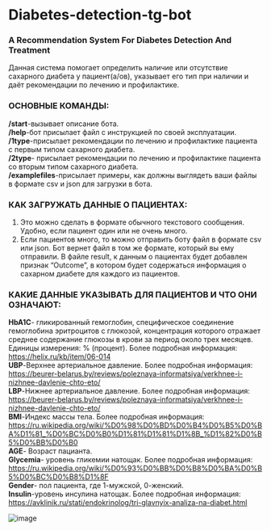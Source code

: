 # Diabetes-detection-tg-bot
### A Recommendation System For Diabetes Detection And Treatment  
Данная система помогает определить наличие или отсутствие сахарного диабета у пациент(а/ов), указывает его тип при наличии и даёт рекомендации по лечению и профилактике.  
  
### ОСНОВНЫЕ КОМАНДЫ:  
**/start**-вызывает описание бота.  
**/help**-бот присылает файл с инструкцией по своей эксплуатации.  
**/1type**-присылает рекомендации по лечению и профилактике пациента с первым типом сахарного диабета.  
**/2type**- присылает рекомендации по лечению и профилактике пациента со вторым типом сахарного диабета.  
**/examplefiles**-присылает примеры, как должны выглядеть ваши файлы в формате csv и json для загрузки в бота.  
  
### КАК ЗАГРУЖАТЬ ДАННЫЕ О ПАЦИЕНТАХ:  
1. Это можно сделать в формате обычного текстового сообщения. Удобно, если пациент один или не очень много.  
2. Если пациентов много, то можно отправить боту файл в формате csv или json. Бот вернет файл в том же формате, который вы ему отправили. В файле result, к данным о пациентах будет добавлен признак “Outcome”, в котором будет содержаться информация о сахарном диабете для каждого из пациентов.  
  
### КАКИЕ ДАННЫЕ УКАЗЫВАТЬ ДЛЯ ПАЦИЕНТОВ И ЧТО ОНИ ОЗНАЧАЮТ:  
**HbA1C**- гликированный гемоглобин, специфическое соединение гемоглобина эритроцитов с глюкозой, концентрация которого отражает среднее содержание глюкозы в крови за период около трех месяцев. Единицы измерения: % (процент). Более подробная информация: https://helix.ru/kb/item/06-014  
**UBP**-Верхнее артериальное давление. Более подробная информация: https://beurer-belarus.by/reviews/poleznaya-informatsiya/verkhnee-i-nizhnee-davlenie-chto-eto/  
**LBP**-Нижнее артериальное давление.  Более подробная информация: https://beurer-belarus.by/reviews/poleznaya-informatsiya/verkhnee-i-nizhnee-davlenie-chto-eto/  
**BMI**-Индекс массы тела. Более подробная информация: https://ru.wikipedia.org/wiki/%D0%98%D0%BD%D0%B4%D0%B5%D0%BA%D1%81_%D0%BC%D0%B0%D1%81%D1%81%D1%8B_%D1%82%D0%B5%D0%BB%D0%B0  
**AGE**- Возраст пацианта.  
**Glycemia**- уровень гликемии натощак. Более подробная информация: https://ru.wikipedia.org/wiki/%D0%93%D0%BB%D0%B8%D0%BA%D0%B5%D0%BC%D0%B8%D1%8F   
**Gender**- пол пациента, где 1-мужской, 0-женский.  
**Insulin**-уровень инсулина натощак. Более подробная информация: https://avklinik.ru/stati/endokrinolog/tri-glavnyix-analiza-na-diabet.html  
  
![image](https://user-images.githubusercontent.com/63186837/142740723-a69098ec-cb23-463a-bc02-cd3758fe03fd.png)

